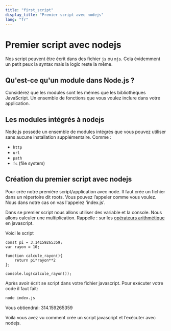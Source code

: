 ```yaml
---
title: "first_script"
display_title: "Premier script avec nodejs"
lang: "fr"
---
```


# Premier script avec nodejs

Nos script peuvent être écrit dans des fichier `js` ou `mjs`. 
Cela évidemment un petit peux la syntax mais la logic reste la même.

## Qu'est-ce qu'un module dans Node.js ?
Considérez que les modules sont les mêmes que les bibliothèques JavaScript.
Un ensemble de fonctions que vous voulez inclure dans votre application.

## Les modules intégrés à nodejs
Node.js possède un ensemble de modules intégrés que vous pouvez utiliser sans aucune installation supplémentaire.
Comme :
- `http`
- `url`
- `path`
- `fs` (file system)

## Création du premier script avec nodejs

Pour crée notre première script/application avec node. Il faut crée un fichier dans un répertoire dit roots. Vous pouvez l’appeler comme vous voulez. Nous dans notre cas on vas l'appelez 'index.js'.

Dans se premier script nous allons utiliser des variable et la console.
Nous allons calculer une multiplication. Rappelle : sur les [opérateurs arithmétique](https://developer.mozilla.org/fr/docs/Learn/JavaScript/First_steps/Math#opérateurs_arithmétiques) en javascript.

Voici le script

```JS
const pi = 3.14159265359;
var rayon = 10;

function calcule_rayon(){
    return pi*rayon**2
};

console.log(calcule_rayon());
```

Après avoir écrit se script dans votre fichier javascript. Pour exécuter votre code il faut fait:

```bash
node index.js
```

Vous obtiendrai:
314.159265359

Voilà vous avez vu comment crée un script javascript et l’exécuter avec nodejs.